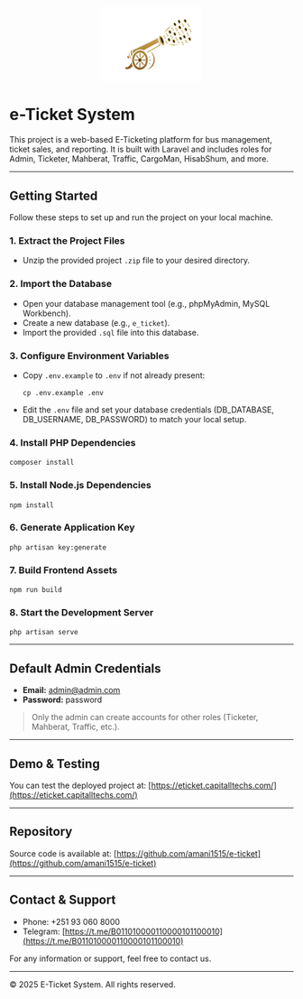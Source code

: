 <p align="center">
    <img src="public/tik1.png" alt="Sevastopol Technologies Logo" width="180">
</p>

# e-Ticket System

This project is a web-based E-Ticketing platform for bus management, ticket sales, and reporting. It is built with Laravel and includes roles for Admin, Ticketer, Mahberat, Traffic, CargoMan, HisabShum, and more.

---

## Getting Started

Follow these steps to set up and run the project on your local machine.

### 1. Extract the Project Files

- Unzip the provided project `.zip` file to your desired directory.

### 2. Import the Database

- Open your database management tool (e.g., phpMyAdmin, MySQL Workbench).
- Create a new database (e.g., `e_ticket`).
- Import the provided `.sql` file into this database.

### 3. Configure Environment Variables

- Copy `.env.example` to `.env` if not already present:
  ```
  cp .env.example .env
  ```
- Edit the `.env` file and set your database credentials (DB_DATABASE, DB_USERNAME, DB_PASSWORD) to match your local setup.

### 4. Install PHP Dependencies

```
composer install
```

### 5. Install Node.js Dependencies

```
npm install
```

### 6. Generate Application Key

```
php artisan key:generate
```

### 7. Build Frontend Assets

```
npm run build
```

### 8. Start the Development Server

```
php artisan serve
```

---

## Default Admin Credentials

- **Email:** admin@admin.com
- **Password:** password

> Only the admin can create accounts for other roles (Ticketer, Mahberat, Traffic, etc.).

---

## Demo & Testing

You can test the deployed project at:
[https://eticket.capitalltechs.com/](https://eticket.capitalltechs.com/)

---

## Repository

Source code is available at:
[https://github.com/amani1515/e-ticket](https://github.com/amani1515/e-ticket)

---

## Contact & Support

- Phone: +251 93 060 8000
- Telegram: [https://t.me/B011010000110000101100010](https://t.me/B011010000110000101100010)

For any information or support, feel free to contact us.

---

© 2025 E-Ticket System. All rights reserved.
